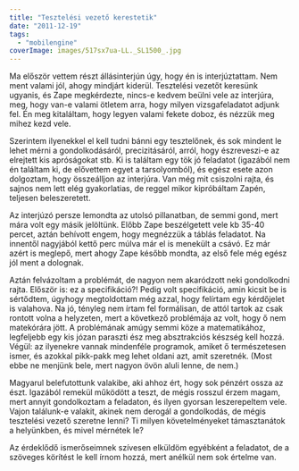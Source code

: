 ```yaml
---
title: "Tesztelési vezető kerestetik"
date: "2011-12-19"
tags: 
  - "mobilengine"
coverImage: images/517sx7ua-LL._SL1500_.jpg
---
```


Ma először vettem részt állásinterjún úgy, hogy én is interjúztattam. Nem ment valami jól, ahogy mindjárt kiderül. Tesztelési vezetőt keresünk ugyanis, és Zape megkérdezte, nincs-e kedvem beülni vele az interjúra, meg, hogy van-e valami ötletem arra, hogy milyen vizsgafeladatot adjunk fel. Én meg kitaláltam, hogy legyen valami fekete doboz, és nézzük meg mihez kezd vele.

Szerintem ilyenekkel el kell tudni bánni egy tesztelőnek, és sok mindent le lehet mérni a gondolkodásáról, precizitásáról, arról, hogy észreveszi-e az elrejtett kis apróságokat stb. Ki is találtam egy tök jó feladatot (igazából nem én találtam ki, de elővettem egyet a tarsolyomból), és egész esete azon dolgoztam, hogy összeálljon az interjúra. Van még mit csiszolni rajta, és sajnos nem lett elég gyakorlatias, de reggel mikor kipróbáltam Zapén, teljesen beleszeretett.

Az interjúzó persze lemondta az utolsó pillanatban, de semmi gond, mert mára volt egy másik jelöltünk. Előbb Zape beszélgetett vele kb 35-40 percet, aztán behívott engem, hogy megnézzük a táblás feladatot. Na innentől nagyjából kettő perc múlva már el is menekült a csávó. Ez már azért is meglepő, mert ahogy Zape később mondta, az első fele még egész jól ment a dolognak.

Aztán felvázoltam a problémát, de nagyon nem akaródzott neki gondolkodni rajta. Először is: ez a specifikáció?! Pedig volt specifikáció, amin kicsit be is sértődtem, úgyhogy megtoldottam még azzal, hogy felírtam egy kérdőjelet is valahova. Na jó, tényleg nem írtam fel formálisan, de attól tartok az csak rontott volna a helyzeten, mert a következő problémája az volt, hogy ő nem matekórára jött. A problémának amúgy semmi köze a matematikához, legfeljebb egy kis józan paraszti ész meg absztrakciós készség kell hozzá. Végül: az ilyenekre vannak mindenféle programok, amiket ő természetesen ismer, és azokkal pikk-pakk meg lehet oldani azt, amit szeretnék. (Most ebbe ne menjünk bele, mert nagyon övön aluli lenne, de nem.)

Magyarul belefutottunk valakibe, aki ahhoz ért, hogy sok pénzért ossza az észt. Igazából remekül működött a teszt, de mégis rosszul érzem magam, mert annyit gondolkoztam a feladaton, és ilyen gyorsan leszerepeltem vele. Vajon találunk-e valakit, akinek nem derogál a gondolkodás, de mégis tesztelési vezető szeretne lenni? Ti milyen követelményeket támasztanátok a helyünkben, és mivel mérnétek le?

Az érdeklődő ismerőseimnek szívesen elküldöm egyébként a feladatot, de a szöveges körítést le kell írnom hozzá, mert anélkül nem sok értelme van.
